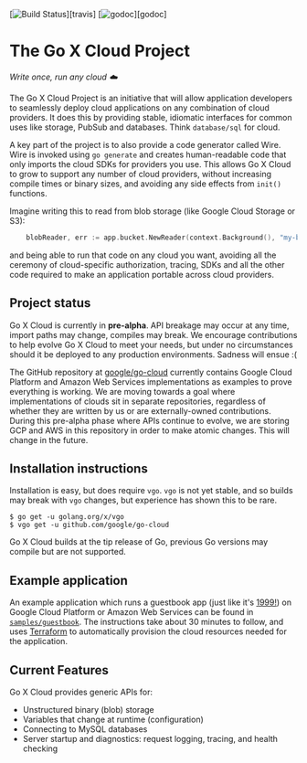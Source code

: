 [![Build Status](https://travis-ci.com/google/go-cloud.svg?branch=master)][travis]
[![godoc](https://godoc.org/github.com/google/go-cloud?status.svg)][godoc]

# The Go X Cloud Project
_Write once, run any cloud ☁️_

The Go X Cloud Project is an initiative that will allow application developers to seamlessly deploy cloud applications on any combination of cloud providers. It does this by providing stable, idiomatic interfaces for common uses like storage, PubSub and databases. Think `database/sql` for cloud.

A key part of the project is to also provide a code generator called Wire. Wire is invoked using `go generate` and creates human-readable code that only imports the cloud SDKs for providers you use. This allows Go X Cloud to grow to support any number of cloud providers, without increasing compile times or binary sizes, and avoiding any side effects from `init()` functions.

Imagine writing this to read from blob storage (like Google Cloud Storage or S3):

```go
	blobReader, err := app.bucket.NewReader(context.Background(), "my-blob")
```

and being able to run that code on any cloud you want, avoiding all the ceremony of cloud-specific authorization, tracing, SDKs and all the other code required to make an application portable across cloud providers. 
	
## Project status
Go X Cloud is currently in __pre-alpha__. API breakage may occur at any time, import paths may change, compiles may break. We encourage contributions to help evolve Go X Cloud to meet your needs, but under no circumstances should it be deployed to any production environments. Sadness will ensue :(

The GitHub repository at [google/go-cloud](https://github.com/google/go-cloud) currently contains Google Cloud Platform and Amazon Web Services implementations as examples to prove everything is working. We are moving towards a goal where implementations of clouds sit in separate repositories, regardless of whether they are written by us or are externally-owned contributions. During this pre-alpha phase where APIs continue to evolve, we are storing GCP and AWS in this repository in order to make atomic changes. This will change in the future.

## Installation instructions
Installation is easy, but does require `vgo`. `vgo` is not yet stable, and so builds may break with `vgo` changes, but experience has shown this to be rare.

```
$ go get -u golang.org/x/vgo
$ vgo get -u github.com/google/go-cloud
```
Go X Cloud builds at the tip release of Go, previous Go versions may compile but are not supported.

## Example application
An example application which runs a guestbook app (just like it's [1999!](https://www.oocities.org/)) on Google Cloud Platform or Amazon Web Services can be found in [`samples/guestbook`](https://github.com/google/go-cloud/tree/master/samples/guestbook). The instructions take about 30 minutes to follow, and uses [Terraform](http://terraform.io) to automatically provision the cloud resources needed for the application.

## Current Features

Go X Cloud provides generic APIs for:

-   Unstructured binary (blob) storage
-   Variables that change at runtime (configuration)
-   Connecting to MySQL databases
-   Server startup and diagnostics: request logging, tracing, and health
    checking
